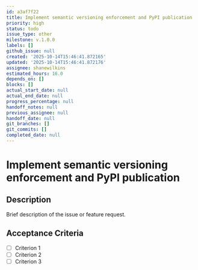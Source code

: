 ```yaml
---
id: a3af7f22
title: Implement semantic versioning enforcement and PyPI publication
priority: high
status: todo
issue_type: other
milestone: v.1.0.0
labels: []
github_issue: null
created: '2025-10-14T15:46:41.872165'
updated: '2025-10-14T15:46:41.872176'
assignee: shanewilkins
estimated_hours: 16.0
depends_on: []
blocks: []
actual_start_date: null
actual_end_date: null
progress_percentage: null
handoff_notes: null
previous_assignee: null
handoff_date: null
git_branches: []
git_commits: []
completed_date: null
---
```


# Implement semantic versioning enforcement and PyPI publication

## Description

Brief description of the issue or feature request.

## Acceptance Criteria

- [ ] Criterion 1
- [ ] Criterion 2
- [ ] Criterion 3